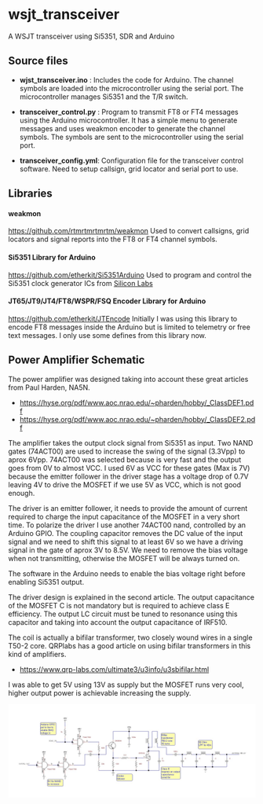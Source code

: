 
# wsjt_transceiver
A WSJT transceiver using Si5351, SDR and Arduino

## Source files
* **wjst_transceiver.ino** : Includes the code for Arduino. The channel symbols are loaded into the microcontroller using the serial port.
The microcontroller manages Si5351 and the T/R switch.

* **transceiver_control.py** : Program to transmit FT8 or FT4 messages using the Arduino microcontroller. It has a simple menu to generate messages and uses weakmon encoder to generate the channel symbols. The symbols are sent to the microcontroller using the serial port.

* **transceiver_config.yml**: Configuration file for the transceiver control software. Need to setup callsign, grid locator and serial port to use.

## Libraries
#### weakmon
https://github.com/rtmrtmrtmrtm/weakmon
Used to convert callsigns, grid locators and signal reports into the FT8 or FT4 channel symbols. 

#### Si5351 Library for Arduino
https://github.com/etherkit/Si5351Arduino
Used to program and control the Si5351  clock generator ICs from [Silicon Labs](http://www.silabs.com)

#### JT65/JT9/JT4/FT8/WSPR/FSQ Encoder Library for Arduino
https://github.com/etherkit/JTEncode
Initially I was using this library to encode FT8 messages inside the Arduino but is limited to telemetry or free text messages. I only use some defines from this library now.

## Power Amplifier Schematic
The power amplifier was designed taking into account these great articles from Paul Harden, NA5N.
* https://hyse.org/pdf/www.aoc.nrao.edu/~pharden/hobby/_ClassDEF1.pdf
* https://hyse.org/pdf/www.aoc.nrao.edu/~pharden/hobby/_ClassDEF2.pdf

The amplifier takes the output clock signal from Si5351 as input. Two NAND gates (74ACT00) are used to increase the swing of the signal (3.3Vpp) to aprox 6Vpp. 74ACT00 was selected because is very fast and the output goes from 0V to almost VCC. I used 6V as VCC for these gates (Max is 7V) because the emitter follower in the driver stage has a voltage drop of 0.7V leaving 4V to drive the MOSFET if we use 5V as VCC, which is not good enough.

The driver is an emitter follower, it needs to provide the amount of current required to charge the input capacitance of the MOSFET in a very short time. To polarize the driver I use another 74ACT00 nand, controlled by an Arduino GPIO. The coupling capacitor removes the DC value of the input signal and we need to shift this signal to at least 6V so we have a driving signal in the gate of aprox 3V to 8.5V. We need to remove the bias voltage when not transmitting, otherwise the MOSFET will be always turned on.

The software in the Arduino needs to enable the bias voltage right before enabling Si5351 output.

The driver design is explained in the second article. The output capacitance of the MOSFET C is not mandatory but is required to achieve class E efficiency. The output LC circuit must be tuned to resonance using this capacitor and taking into account the output capacitance of IRF510. 

The coil is actually a bifilar transformer, two closely wound wires in a single T50-2 core. QRPlabs has a good article on using bifilar transformers in this kind of amplifiers. 
* https://www.qrp-labs.com/ultimate3/u3info/u3sbifilar.html

I was able to get 5V using 13V as supply but the MOSFET runs very cool, higher output power is achievable increasing the supply.


![](class_e_amplifier.jpg?raw=true)
